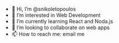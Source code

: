 - 👋 Hi, I’m @snikoletopoulos
- 👀 I’m interested in Web Development
- 🌱 I’m currently learning React and Noda.js
- 💞️ I’m looking to collaborate on web apps
- 📫 How to reach me: email me
